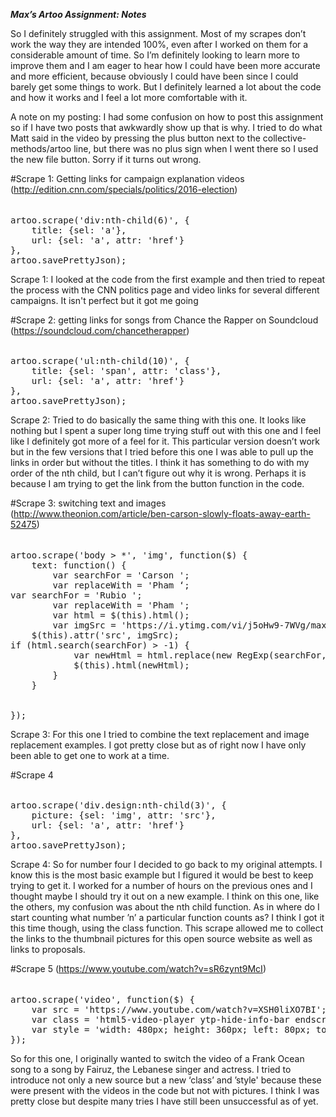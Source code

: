 
***Max’s Artoo Assignment: Notes***

So I definitely struggled with this assignment. Most of my scrapes don’t work the way they are intended 100%, even after I worked on them for a considerable amount of time. So I’m definitely looking to learn more to improve them and I am eager to hear how I could have been more accurate and more efficient, because obviously I could have been since I could barely get some things to work. But I definitely learned a lot about the code and how it works and I feel a lot more comfortable with it.

A note on my posting: I had some confusion on how to post this assignment so if I have two posts that awkwardly show up that is why. I tried to do what Matt said in the video by pressing the plus button next to the collective-methods/artoo line, but there was no plus sign when I went there so I used the new file button. Sorry if it turns out wrong.


#Scrape 1: Getting links for campaign explanation videos (http://edition.cnn.com/specials/politics/2016-election)
######

<pre>
artoo.scrape('div:nth-child(6)', {
    title: {sel: 'a'},
    url: {sel: 'a', attr: 'href'}
}, 
artoo.savePrettyJson);
</pre>

Scrape 1: I looked at the code from the first example and then tried to repeat the process with the CNN politics page and video links for several different campaigns. It isn't perfect but it got me going




#Scrape 2: getting links for songs from Chance the Rapper on Soundcloud (https://soundcloud.com/chancetherapper)
######

<pre>
artoo.scrape('ul:nth-child(10)', {
    title: {sel: 'span', attr: 'class'},
    url: {sel: 'a', attr: 'href'}
}, 
artoo.savePrettyJson);
</pre>


Scrape 2: Tried to do basically the same thing with this one. It looks like nothing but I spent a super long time trying stuff out with this one and I feel like I definitely got more of a feel for it. This particular version doesn’t work but in the few versions that I tried before this one I was able to pull up the links in order but without the titles. I think it has something to do with my order of the nth child, but I can’t figure out why it is wrong. Perhaps it is because I am trying to get the link from the button function in the code. 




#Scrape 3: switching text and images (http://www.theonion.com/article/ben-carson-slowly-floats-away-earth-52475)
######

<pre>
artoo.scrape('body > *', 'img', function($) {
    text: function() {
        var searchFor = 'Carson ';
        var replaceWith = 'Pham ‘;
var searchFor = 'Rubio ';
        var replaceWith = 'Pham ';
        var html = $(this).html();
        var imgSrc = 'https://i.ytimg.com/vi/j5oHw9-7WVg/maxresdefault.jpg';
   	$(this).attr('src', imgSrc);
if (html.search(searchFor) > -1) {
            var newHtml = html.replace(new RegExp(searchFor, 'g'), replaceWith);
            $(this).html(newHtml);
        }
    }

    
});
</pre>


Scrape 3: For this one I tried to combine the text replacement and image replacement examples. I got pretty close but as of right now I have only been able to get one to work at a time.



#Scrape 4
######

<pre>
artoo.scrape('div.design:nth-child(3)', {
    picture: {sel: 'img', attr: 'src'},
    url: {sel: 'a', attr: 'href'}
}, 
artoo.savePrettyJson);
</pre>


Scrape 4: So for number four I decided to go back to my original attempts. I know this is the most basic example but I figured it would be best to keep trying to get it. I worked for a number of hours on the previous ones and I thought maybe I should try it out on a new example. I think on this one, like the others, my confusion was about the nth child function. As in where do I start counting what number ’n’ a particular function counts as? I think I got it this time though, using the class function. This scrape allowed me to collect the links to the thumbnail pictures for this open source website as well as links to proposals. 




#Scrape 5 (https://www.youtube.com/watch?v=sR6zynt9McI)
######

<pre>
artoo.scrape('video', function($) { 
	var src = 'https://www.youtube.com/watch?v=XSH0liXO7BI';
	var class = 'html5-video-player ytp-hide-info-bar endscreen-created playing-mode ytp-autohide’;
	var style = 'width: 480px; height: 360px; left: 80px; top: 0px; transform: none; opacity: 1;’;  $(this).attr('src', src);
});
</pre>


So for this one, I originally wanted to switch the video of a Frank Ocean song to a song by Fairuz, the Lebanese singer and actress. I tried to introduce not only a new source but a new ‘class’ and ’style' because these were present with the videos in the code but not with pictures. I think I was pretty close but despite many tries I have still been unsuccessful as of yet. 


